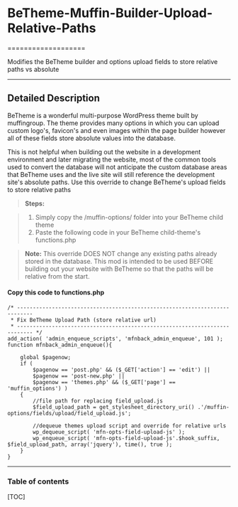# BeTheme-Muffin-Builder-Upload-Relative-Paths
===================

Modifies the BeTheme builder and options upload fields to store relative paths vs absolute

----------


Detailed Description
-------------

BeTheme is a wonderful multi-purpose WordPress theme built by muffingroup.  The theme provides many options in which you can upload custom logo's, favicon's and even images within the page builder however all of these fields store absolute values into the database.

This is not helpful when building out the website in a development environment and later migrating the website, most of the common tools used to convert the database will not anticipate the custom database areas that BeTheme uses and the live site will still reference the development site's absolute paths.  Use this override to change BeTheme's upload fields to store relative paths

> **Steps:**

> 1. Simply copy the /muffin-options/ folder into your BeTheme child theme
> 2. Paste the following code in your BeTheme child-theme's functions.php

> **Note:** This override DOES NOT change any existing paths already stored in the database.  This mod is intended to be used BEFORE building out your website with BeTheme so that the paths will be relative from the start.

#### <i class="icon-file"></i> Copy this code to functions.php

```
/* ---------------------------------------------------------------------------
 * Fix BeTheme Upload Path (store relative url)
 * --------------------------------------------------------------------------- */
add_action( 'admin_enqueue_scripts', 'mfnback_admin_enqueue', 101 );
function mfnback_admin_enqueue(){

    global $pagenow;
    if (
        $pagenow == 'post.php' && ($_GET['action'] == 'edit') ||
        $pagenow == 'post-new.php' ||
        $pagenow == 'themes.php' && ($_GET['page'] == 'muffin_options') )
    {
        //file path for replacing field_upload.js
        $field_upload_path = get_stylesheet_directory_uri() .'/muffin-options/fields/upload/field_upload.js';

        //dequeue themes upload script and override for relative urls
        wp_dequeue_script( 'mfn-opts-field-upload-js' );
	    wp_enqueue_script( 'mfn-opts-field-upload-js'.$hook_suffix, $field_upload_path, array('jquery'), time(), true );
    }
}
```

----------

### Table of contents

[TOC]
